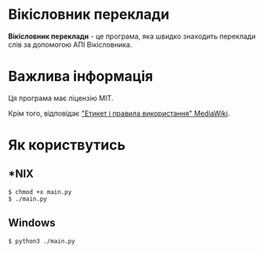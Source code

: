 # Вікісловник переклади

__Вікісловник переклади__ - це програма, яка швидко знаходить переклади слів за допомогою АПІ Вікісловника.

# Важлива інформація

Ця програма має ліцензію MIT.

Крім того, відповідає ["Етикет і правила використання" MediaWiki](https://www.mediawiki.org/wiki/API:Etiquette/uk?tableofcontents=1).

# Як користвутись

## *NIX

```console
$ chmod +x main.py
$ ./main.py
```

## Windows

```console
$ python3 ./main.py
```
